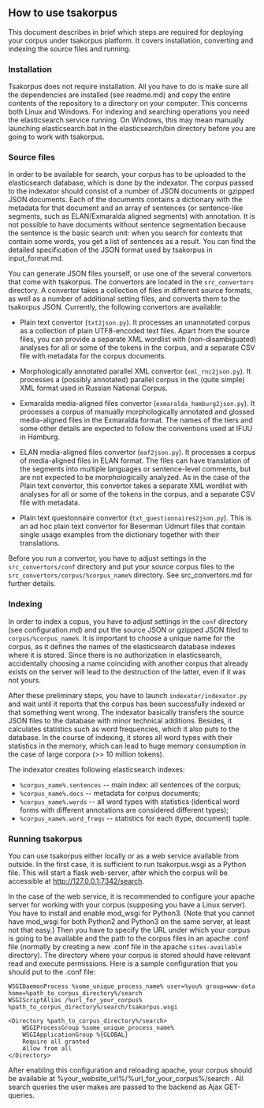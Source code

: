## How to use tsakorpus
This document describes in brief which steps are required for deploying your corpus under tsakorpus platform. It covers installation, converting and indexing the source files and running.

### Installation
Tsakorpus does not require installation. All you have to do is make sure all the dependencies are installed (see readme.md) and copy the entire contents of the repository to a directory on your computer. This concerns both Linux and Windows. For indexing and searching operations you need the elasticsearch service running. On Windows, this may mean manually launching elasticsearch.bat in the elasticsearch/bin directory before you are going to work with tsakorpus.

### Source files
In order to be available for search, your corpus has to be uploaded to the elasticsearch database, which is done by the indexator. The corpus passed to the indexator should consist of a number of JSON documents or gzipped JSON documents. Each of the documents contains a dictionary with the metadata for that document and an array of sentences (or sentence-like segments, such as ELAN/Exmaralda aligned segments) with annotation. It is not possible to have documents without sentence segmentation because the sentence is the basic search unit: when you search for contexts that contain some words, you get a list of sentences as a result. You can find the detailed specification of the JSON format used by tsakorpus in input_format.md.

You can generate JSON files yourself, or use one of the several convertors that come with tsakorpus. The convertors are located in the ``src_convertors`` directory. A convertor takes a collection of files in different source formats, as well as a number of additional setting files, and converts them to the tsakorpus JSON. Currently, the following convertors are available:

* Plain text convertor (``txt2json.py``). It processes an unannotated corpus as a collection of plain UTF8-encoded text files. Apart from the source files, you can provide a separate XML wordlist with (non-disambiguated) analyses for all or some of the tokens in the corpus, and a separate CSV file with metadata for the corpus documents.

* Morphologically annotated parallel XML convertor (``xml_rnc2json.py``). It processes a (possibly annotated) parallel corpus in the (quite simple) XML format used in Russian National Corpus.

* Exmaralda media-aligned files convertor (``exmaralda_hamburg2json.py``). It processes a corpus of manually morphologically annotated and glossed media-aligned files in the Exmaralda format. The names of the tiers and some other details are expected to follow the conventions used at IFUU in Hamburg.

* ELAN media-aligned files convertor (``eaf2json.py``). It processes a corpus of media-aligned files in ELAN format. The files can have translation of the segments into multiple languages or sentence-level comments, but are not expected to be morphologically analyzed. As in the case of the Plain text convertor, this convertor takes a separate XML wordlist with analyses for all or some of the tokens in the corpus, and a separate CSV file with metadata.

* Plain text questonnaire convertor (``txt_questionnaires2json.py``). This is an ad hoc plain text convertor for Beserman Udmurt files that contain single usage examples from the dictionary together with their translations.

Before you run a convertor, you have to adjust settings in the ``src_convertors/conf`` directory and put your source corpus files to the ``src_convertors/corpus/%corpus_name%`` directory. See src_convertors.md for further details.

### Indexing
In order to index a copus, you have to adjust settings in the ``conf`` directory (see configuration.md) and put the source JSON or gzipped JSON filed to ``corpus/%corpus_name%``. It is important to choose a unique name for the corpus, as it defines the names of the elasticsearch database indexes where it is stored. Since there is no authorization in elasticsearch, accidentally choosing a name coinciding with another corpus that already exists on the server will lead to the destruction of the latter, even if it was not yours.

After these preliminary steps, you have to launch ``indexator/indexator.py`` and wait until it reports that the corpus has been successfully indexed or that something went wrong. The indexator basically transfers the source JSON files to the database with minor technical additions. Besides, it calculates statistics such as word frequencies, which it also puts to the database. In the course of indexing, it stores all word types with their statistics in the memory, which can lead to huge memory consumption in the case of large corpora (>> 10 million tokens).

The indexator creates following elasticsearch indexes:

* ``%corpus_name%.sentences`` -- main index: all sentences of the corpus;
* ``%corpus_name%.docs`` -- metadata for corpus documents;
* ``%corpus_name%.words`` -- all word types with statistics (identical word forms with different annotations are considered different types);
* ``%corpus_name%.word_freqs`` -- statistics for each (type, document) tuple.

### Running tsakorpus
You can use tsakorpus either locally or as a web service available from outside. In the first case, it is sufficient to run tsakorpus.wsgi as a Python file. This will start a flask web-server, after which the corpus will be accessible at <http://127.0.0.1:7342/search>.

In the case of the web service, it is recommended to configure your apache server for working with your corpus (supposing you have a Linux server). You have to install and enable mod_wsgi for Python3. (Note that you cannot have mod_wsgi for both Python2 and Python3 on the same server, at least not that easy.) Then you have to specify the URL under which your corpus is going to be available and the path to the corpus files in an apache .conf file (normally by creating a new .conf file in the apache ``sites-available`` directory). The directory where your corpus is stored should have relevant read and execute permissions. Here is a sample configuration that you should put to the .conf file:

```
WSGIDaemonProcess %some_unique_process_name% user=%you% group=www-data home=%path_to_corpus_directory%/search
WSGIScriptAlias /%url_for_your_corpus% %path_to_corpus_directory%/search/tsakorpus.wsgi

<Directory %path_to_corpus_directory%/search>
    WSGIProcessGroup %some_unique_process_name%
    WSGIApplicationGroup %{GLOBAL}
    Require all granted
    Allow from all
</Directory>
```

After enabling this configuration and reloading apache, your corpus should be available at %your_website_url%/%url_for_your_corpus%/search . All search queries the user makes are passed to the backend as Ajax GET-queries.
